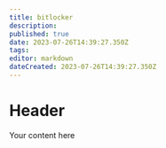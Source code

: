 ```yaml
---
title: bitlocker
description: 
published: true
date: 2023-07-26T14:39:27.350Z
tags: 
editor: markdown
dateCreated: 2023-07-26T14:39:27.350Z
---
```


# Header
Your content here